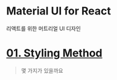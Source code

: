 # Material UI for React

리액트를 위한 머트리얼 UI 디자인

# [01. Styling Method](Style/styling-method.md)

<!-- * [JS30 : 01.Javascript Drum Kit](JS30/01%20-%20JavaScript%20Drum%20Kit/index-START.html) - 2018.11.05. Mon -->

> 몇 가지가 있을까요
